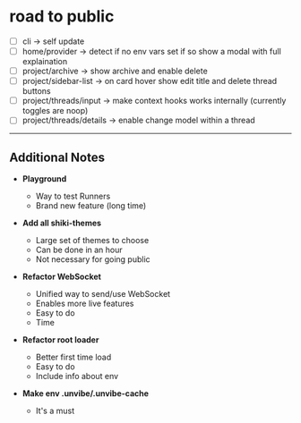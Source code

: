 # road to public

- [ ] cli -> self update
- [ ] home/provider -> detect if no env vars set if so show a modal with full explaination
- [ ] project/archive -> show archive and enable delete
- [ ] project/sidebar-list -> on card hover show edit title and delete thread buttons
- [ ] project/threads/input -> make context hooks works internally (currently toggles are noop)
- [ ] project/threads/details -> enable change model within a thread

---

## Additional Notes

- **Playground**

  - Way to test Runners
  - Brand new feature (long time)

- **Add all shiki-themes**

  - Large set of themes to choose
  - Can be done in an hour
  - Not necessary for going public

- **Refactor WebSocket**

  - Unified way to send/use WebSocket
  - Enables more live features
  - Easy to do
  - Time

- **Refactor root loader**

  - Better first time load
  - Easy to do
  - Include info about env

- **Make env .unvibe/.unvibe-cache**
  - It's a must
